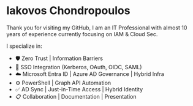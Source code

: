 # Iakovos Chondropoulos 
Thank you for visiting my GitHub, I am an IT Professional with almost 10 years of experience currently focusing on IAM & Cloud Sec.

I specialize in:

   - 🛡️ Zero Trust | Information Barriers
   - 🔐 SSO Integration (Kerberos, OAuth, OIDC, SAML)
   - ☁️ Microsoft Entra ID | Azure AD Governance | Hybrid Infra
   - ⚙️ PowerShell | Graph API Automation
   - ✅ AD Sync | Just-in-Time Access | Hybrid Identity
   - 📋 Collaboration | Documentation | Presentation
